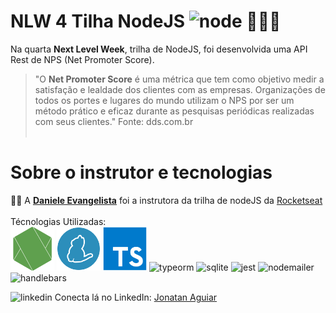 # NLW 4 Tilha NodeJS <img src="https://w7.pngwing.com/pngs/780/57/png-transparent-node-js-javascript-database-mongodb-native-miscellaneous-text-trademark.png" alt="node" width="50" height="50"/> 🚀👨‍💻

Na quarta **Next Level Week**, trilha de NodeJS, foi desenvolvida uma API Rest de NPS (Net Promoter Score).

> "O **Net Promoter Score** é uma métrica que tem como objetivo medir a satisfação e lealdade dos clientes com as empresas. 
Organizações de todos os portes e lugares do mundo utilizam o NPS por ser um método prático e eficaz durante as pesquisas periódicas realizadas com seus clientes."
Fonte: dds.com.br
<br/> <br/>

# Sobre o instrutor e tecnologias

👩‍💻 A **[Daniele Evangelista](https://www.linkedin.com/in/daniele-leão-evangelista-5540ab25/)** foi a instrutora da trilha de nodeJS da [Rocketseat](https://rocketseat.com.br/)
<br/><br/>
Técnologias Utilizadas: <br/>
<img src="https://github.com/devicons/devicon/blob/master/icons/nodejs/nodejs-plain.svg" alt="node" width="70" height="70"/>
<img src="https://github.com/devicons/devicon/blob/master/icons/yarn/yarn-original.svg" alt="yarn" width="70" height="70"/>
<img src="https://github.com/devicons/devicon/blob/master/icons/typescript/typescript-original.svg" alt="typescript" width="70" height="70"/>
<img src="https://avatars.githubusercontent.com/u/20165699?s=400&v=4" alt="typeorm" width="70" height="70"/>
<img src="https://upload.wikimedia.org/wikipedia/commons/thumb/9/97/Sqlite-square-icon.svg/1200px-Sqlite-square-icon.svg.png" alt="sqlite" width="70" height="70"/>
<img src="https://jestjs.io/img/jest.png" alt="jest" width="70" height="70"/>
<img src="https://raw.githubusercontent.com/nodemailer/nodemailer/master/assets/nm_logo_200x136.png" alt="nodemailer" width="70" height="70"/>
<img src="https://handlebarsjs.com/images/handlebars_logo.png" alt="handlebars" width="70" height="70"/>


<p>    
<img src="https://image.flaticon.com/icons/png/512/174/174857.png" alt="linkedin" width="10" height="10"/> Conecta lá no LinkedIn: <a href="https://www.linkedin.com/in/jkdeaguiar/">Jonatan Aguiar</a>
</p>
